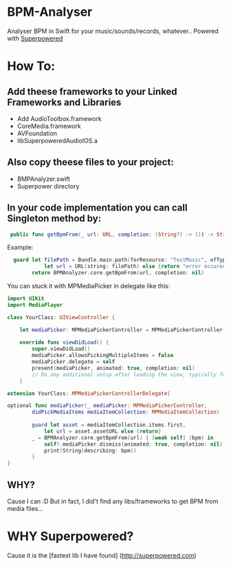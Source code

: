 # BPM-Analyser
Analyser BPM in Swift for your music/sounds/records, whatever..
Powered with [Superpowered](http://superpowered.com)

# How To:
## Add theese frameworks to your Linked Frameworks and Libraries
- Add AudioToolbox.framework
- CoreMedia.framework
- AVFoundation
- libSuperpoweredAudioIOS.a
## Also copy theese files to your project:
- BMPAnalyzer.swift
- Superpower directory

## In your code implementation you can call Singleton method by:
```swift
 public func getBpmFrom(_ url: URL, completion: (String?) -> ()) -> String
```
Example:
```swift
  guard let filePath = Bundle.main.path(forResource: "TestMusic", ofType: "m4a"),
            let url = URL(string: filePath) else {return "error occured, check fileURL"}
        return BPMAnalyzer.core.getBpmFrom(url, completion: nil)

```

You can stuck it with MPMediaPicker in delegate like this:
```swift
import UIKit
import MediaPlayer

class YourClass: UIViewController {

    let mediaPicker: MPMediaPickerController = MPMediaPickerController(mediaTypes: .music)
    
    override func viewDidLoad() {
        super.viewDidLoad()
        mediaPicker.allowsPickingMultipleItems = false
        mediaPicker.delegate = self
        present(mediaPicker, animated: true, completion: nil)
        // Do any additional setup after loading the view, typically from a nib.
    }

extension YourClass: MPMediaPickerControllerDelegate{

optional func mediaPicker(_ mediaPicker: MPMediaPickerController, 
        didPickMediaItems mediaItemCollection: MPMediaItemCollection)
        
        guard let asset = mediaItemCollection.items.first,
            let url = asset.assetURL else {return}
        _ = BPMAnalyzer.core.getBpmFrom(url) { [weak self] (bpm) in
            self?.mediaPicker.dismiss(animated: true, completion: nil)
            print(String(describing: bpm))
        }
}
```

## WHY?
Cause I can :D But in fact, I did't find any libs/frameworks to get BPM from media files...

# WHY Superpowered?
Cause it is the [fastest lib I have found]
(http://superpowered.com)

